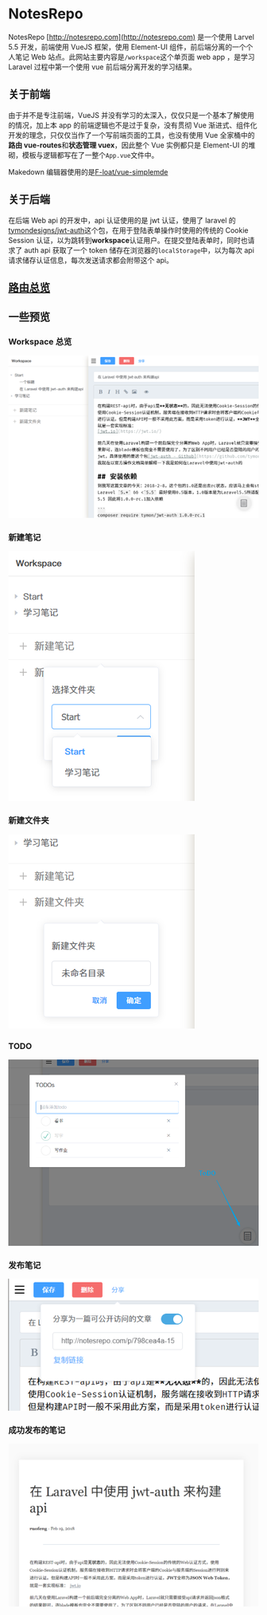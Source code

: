 # NotesRepo

NotesRepo [http://notesrepo.com](http://notesrepo.com) 是一个使用 Larvel 5.5 开发，前端使用 VueJS 框架，使用 Element-UI 组件，前后端分离的一个个人笔记 Web 站点。此网站主要内容是`/workspace`这个单页面 web app ，是学习 Laravel 过程中第一个使用 vue 前后端分离开发的学习结果。

## 关于前端

由于并不是专注前端，VueJS 并没有学习的太深入，仅仅只是一个基本了解使用的情况，加上本 app 的前端逻辑也不是过于复杂，没有贯彻 Vue 渐进式、组件化开发的理念，只仅仅当作了一个写前端页面的工具，也没有使用 Vue 全家桶中的**路由 vue-routes**和**状态管理 vuex**，因此整个 Vue 实例都只是 Element-UI 的堆砌，模板与逻辑都写在了一整个`App.vue`文件中。

Makedown 编辑器使用的是[F-loat/vue-simplemde](https://github.com/F-loat/vue-simplemde)

## 关于后端

在后端 Web api 的开发中，api 认证使用的是 jwt 认证，使用了 laravel 的[tymondesigns/jwt-auth](https://github.com/tymondesigns/jwt-auth)这个包，在用于登陆表单操作时使用的传统的 Cookie Session 认证，以为跳转到**workspace**认证用户。在提交登陆表单时，同时也请求了 auth api 获取了一个 token 储存在浏览器的`localStorage`中，以为每次 api 请求储存认证信息，每次发送请求都会附带这个 api。

## [路由总览](https://github.com/abowloflrf/notesrepo/wiki/%E8%B7%AF%E7%94%B1)

## 一些预览

### Workspace 总览

![preview-workspace.png](preview-workspace.png)

### 新建笔记

![preview-new.png](preview-new.png)

### 新建文件夹

![preview-new-folder.png](preview-new-folder.png)

### TODO

![preview-todo.png](preview-todo.png)

### 发布笔记

![preview-publish.png](preview-publish.png)

### 成功发布的笔记

![preview-post.png](preview-post.png)
